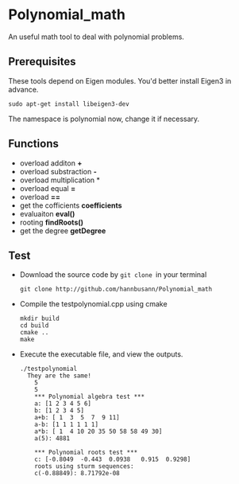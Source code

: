 # Polynomial_math
An useful math tool to deal with polynomial problems.

## Prerequisites

These tools depend on Eigen modules. You'd better install Eigen3 in advance. 

``sudo apt-get install libeigen3-dev``

The namespace is polynomial now, change it if necessary.

## Functions

- overload additon **+**
- overload substraction **-**
- overload multiplication *
- overload equal **=**
- overload **==**
- get the cofficients **coefficients**
- evaluaiton **eval()**
- rooting **findRoots()**
- get the degree **getDegree**


## Test

- Download the source code by `git clone `in your terminal

  ```shell
  git clone http://github.com/hannbusann/Polynomial_math
  ```

- Compile the testpolynomial.cpp using cmake

  ```
  mkdir build
  cd build
  cmake ..
  make
  ```

- Execute the executable file, and view the outputs.

  ```
  ./testpolynomial
  	They are the same!
      5
      5
      *** Polynomial algebra test ***
      a: [1 2 3 4 5 6]
      b: [1 2 3 4 5]
      a+b: [ 1  3  5  7  9 11]
      a-b: [1 1 1 1 1 1]
      a*b: [ 1  4 10 20 35 50 58 58 49 30]
      a(5): 4881
  
      *** Polynomial roots test ***
      c: [-0.8049  -0.443  0.0938   0.915  0.9298]
      roots using sturm sequences:
      c(-0.88849): 8.71792e-08
  
  ```




